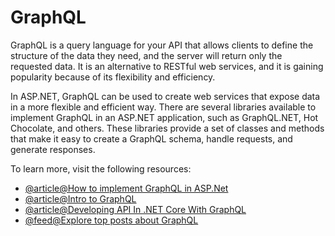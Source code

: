 # GraphQL

GraphQL is a query language for your API that allows clients to define the structure of the data they need, and the server will return only the requested data. It is an alternative to RESTful web services, and it is gaining popularity because of its flexibility and efficiency.

In ASP.NET, GraphQL can be used to create web services that expose data in a more flexible and efficient way. There are several libraries available to implement GraphQL in an ASP.NET application, such as GraphQL.NET, Hot Chocolate, and others. These libraries provide a set of classes and methods that make it easy to create a GraphQL schema, handle requests, and generate responses.

To learn more, visit the following resources:

- [@article@How to implement GraphQL in ASP.Net](https://blog.christian-schou.dk/how-to-implement-graphql-in-asp-net-core/)
- [@article@Intro to GraphQL](https://graphql-dotnet.github.io/docs/getting-started/introduction/)
- [@article@Developing API In .NET Core With GraphQL](https://www.c-sharpcorner.com/article/building-api-in-net-core-with-graphql2/)
- [@feed@Explore top posts about GraphQL](https://app.daily.dev/tags/graphql?ref=roadmapsh)
